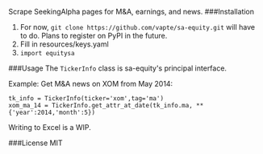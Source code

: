 Scrape SeekingAlpha pages for M&A, earnings, and news. 
###Installation
1. For now, `git clone https://github.com/vapte/sa-equity.git` will have to do. Plans to register on PyPI in the future.
2. Fill in resources/keys.yaml 
3. `import equitysa`

###Usage
The `TickerInfo` class is sa-equity's principal interface. 

Example: Get M&A news on XOM from May 2014:

```
tk_info = TickerInfo(ticker='xom',tag='ma')
xom_ma_14 = TickerInfo.get_attr_at_date(tk_info.ma, **{'year':2014,'month':5})
```
Writing to Excel is a WIP.

###License
MIT
